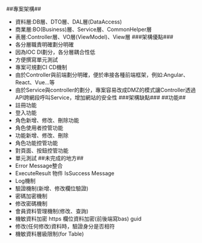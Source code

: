 ##專案架構##
*   資料層:DB層、DTO層、DAL層(DataAccess)
*   商業層:BO(Business)層、Service層、CommonHelper層
*   表層:Controller層、VO層(ViewModel)、View層
###架構優點###
*   各分層職責明確劃分明確
*   因為IOC DI劃分，各分層耦合性低
*   方便撰寫單元測試
*   專案可規劃CI CD機制
*   由於Controller與前端劃分明確，便於串接各種前端框架，例如:Angular、React、Vue…等
*   由於Service與controller的劃分，專案容易改成DMZ的模式讓Controller透過API跨網段呼叫Service，增加網站的安全性
###架構缺點###
##功能##
*   註冊功能
*   登入功能
*   角色新增、修改、刪除功能
*   角色使用者控管功能
*   功能新增、修改、刪除
*   角色功能控管功能
*   對頁面、按鈕控管功能
*   單元測試
##未完成的地方##
*   Error Message整合
*   ExecuteResult 物件 IsSuccess Message
*   Log機制
*   驗證機制(新增、修改欄位驗證)
*   密碼加密機制
*   修改密碼機制
*   會員資料管理機制(修改、查詢)
*   機敏資料加密 https 欄位資料加密(前後端寫bas) guid
*   修改(任何修改)資料時，驗證身分是否相符
*   機敏資料層級限制(for Table)
